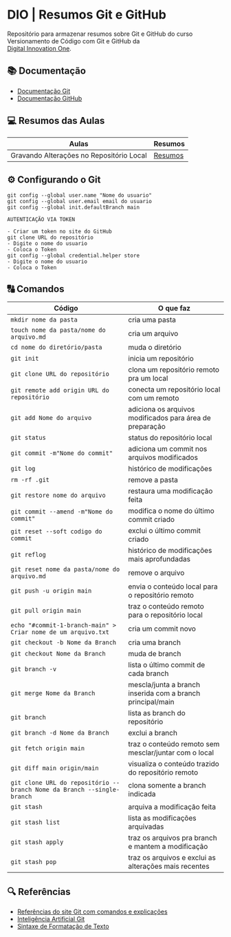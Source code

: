 # DIO | Resumos Git e GitHub

Repositório para armazenar resumos sobre Git e GitHub do curso Versionamento de Código com Git e GitHub da  
[Digital Innovation One](https://web.dio.me/course/versionamento-de-codigo-com-git-e-github/learning/599dd3dd-d189-474f-a55c-22f37b4472da?back=/track/coding-future-banco-pan-desenvolvimento-frontend-com-angular&tab=undefined&moduleId=undefined).

## 📚 Documentação
- [Documentação Git](https://git-scm.com/doc)
- [Documentação GitHub](https://docs.github.com/)

## 💻 Resumos das Aulas 

| Aulas | Resumos |
|-------|---------|
|Gravando Alterações no Repositório Local | [Resumos](https://github.com/oizaeljunior/BootCamp-DIO)|

## ⚙ Configurando o Git
```
git config --global user.name "Nome do usuario"
git config --global user.email email do usuario
git config --global init.defaultBranch main

AUTENTICAÇÃO VIA TOKEN

- Criar um token no site do GitHub
git clone URL do repositório
- Digite o nome do usuario
- Coloca o Token
git config --global credential.helper store
- Digite o nome do usuario
- Coloca o Token
```

## 🔠 Comandos
| Código | O que faz |
|--------|-----------|
| `mkdir nome da pasta` | cria uma pasta |
| `touch nome da pasta/nome do arquivo.md` | cria um arquivo |
| `cd nome do diretório/pasta`| muda o diretório |
| `git init` | inicia um repositório |         
| `git clone URL do repositório` | clona um repositório remoto pra um local |
| `git remote add origin URL do repositório` | conecta um repositório local com um remoto |                                                           
| `git add Nome do arquivo` | adiciona os arquivos modificados para área de preparação |                                                                     
| `git status` | status do repositório local |       
| `git commit -m"Nome do commit"` | adiciona um commit nos arquivos modificados |
| `git log` | histórico de modificações |          
| `rm -rf .git` | remove a pasta |      
| `git restore nome do arquivo` | restaura uma modificação feita |
| `git commit --amend -m"Nome do commit"` | modifica o nome do último commit criado |                                                        
| `git reset --soft codigo do commit` | exclui o último commit criado |
| `git reflog` | histórico de modificações mais aprofundadas |       
| `git reset nome da pasta/nome do arquivo.md` | remove o arquivo |
| `git push -u origin main` | envia o conteúdo local para o repositório remoto |
| `git pull origin main` | traz o conteúdo remoto para o repositório local |         
| `echo "#commit-1-branch-main" > Criar nome de um arquivo.txt` | cria um commit novo |                                     
| `git checkout -b Nome da Branch` | cria uma branch |
| `git checkout Nome da Branch` | muda de branch |
| `git branch -v` | lista o último commit de cada branch |   
| `git merge Nome da Branch` | mescla/junta a branch inserida com a branch principal/main |                                                                   
| `git branch` | lista as branch do repositório |    
| `git branch -d Nome da Branch` | exclui a branch |
| `git fetch origin main` | traz o conteúdo remoto sem mesclar/juntar com o local | 
| `git diff main origin/main` | visualiza o conteúdo trazido do repositório remoto |                                                                
| `git clone URL do repositório --branch Nome da Branch --single-branch` | clona somente a branch indicada |                           
| `git stash` | arquiva a modificação feita |      
| `git stash list` | lista as modificações arquivadas | 
| `git stash apply` | traz os arquivos pra branch e mantem a modificação |
| `git stash pop` | traz os arquivos e exclui as alterações mais recentes |  

## 🔍 Referências
- [Referências do site Git com comandos e explicações](https://git-scm.com/docs)
- [Inteligência Artificial Git](https://gitfluence.com/)
- [Sintaxe de Formatação de Texto](https://docs.github.com/pt/get-started/writing-on-github/getting-started-with-writing-and-formatting-on-github/basic-writing-and-formatting-syntax)